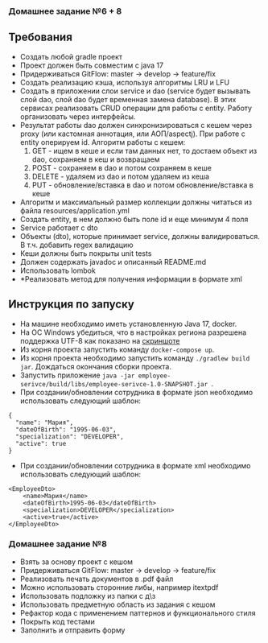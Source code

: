### Домашнее задание №6 + 8

## Требования

- Создать любой gradle проект
- Проект должен быть совместим с java 17
- Придерживаться GitFlow: master -> develop -> feature/fix
- Создать реализацию кэша, используя алгоритмы LRU и LFU
- Создать в приложении слои service и dao (service будет вызывать слой dao, слой dao будет временная замена database). В этих сервисах реализовать CRUD операции для работы с entity. Работу организовать через интерфейсы.
- Результат работы dao должен синхронизироваться с кешем через proxy (или кастомная аннотация, или АОП/aspectj). При работе с entity оперируем id. Алгоритм работы с кешем:
    1. GET - ищем в кеше и если там данных нет, то достаем объект из dao, сохраняем в кеш и возвращаем
    2. POST - сохраняем в dao и потом сохраняем в кеше
    3. DELETE - удаляем из dao и потом удаляем из кеша
    4. PUT - обновление/вставка в dao и потом обновление/вставка в кеше
- Алгоритм и максимальный размер коллекции должны читаться из файла resources/application.yml
- Создать entity, в нем должно быть поле id и еще минимум 4 поля
- Service работает с dto
- Объекты (dto), которые принимает service, должны валидироваться. В т.ч. добавить regex валидацию
- Кеши должны быть покрыты unit tests
- Должен содержать javadoc и описанный README.md
- Использовать lombok
- *Реализовать метод для получения информации в формате xml

## Инструкция по запуску

- На машине необходимо иметь установленную Java 17, docker.
- На ОС Windows убедиться, что в настройках региона разрешена поддержка UTF-8 как показано на [скриншоте](img.png)
- Из корня проекта запустить команду `docker-compose up`.
- Из корня проекта необходимо запустить команду `./gradlew build jar`. Дождаться окончания сборки проекта.
- Запустить приложение `java -jar employee-serivce/build/libs/employee-serivce-1.0-SNAPSHOT.jar `.
- При создании/обновлении сотрудника в формате json необходимо использовать следующий шаблон:
```
{
  "name": "Мария",
  "dateOfBirth": "1995-06-03",
  "specialization": "DEVELOPER",
  "active": true
}
```
- При создании/обновлении сотрудника в формате xml необходимо использовать следующий шаблон:
```
<EmployeeDto>
    <name>Мария</name>
    <dateOfBirth>1995-06-03</dateOfBirth>
    <specialization>DEVELOPER</specialization>
    <active>true</active>
</EmployeeDto>
```

### Домашнее задание №8

- Взять за основу проект с кешом
- Придерживаться GitFlow: master -> develop -> feature/fix
- Реализовать печать документов в .pdf файл
- Можно использовать сторонние либы, например itextpdf
- Использовать подложку из папки с д\з
- Использовать предметную область из задания с кешом
- Рефактор кода с применением паттернов и функционального стиля
- Покрыть код тестами
- Заполнить и отправить форму